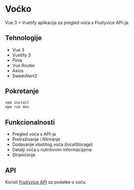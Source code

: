 # Voćko

Vue 3 + Vuetify aplikacija za pregled voća s Fruityvice API-ja.

## Tehnologije

- Vue 3
- Vuetify 3
- Pinia
- Vue Router
- Axios
- SweetAlert2

## Pokretanje

```bash
npm install
npm run dev
```

## Funkcionalnosti

- Pregled voća s API-ja
- Pretraživanje i filtriranje
- Dodavanje vlastitog voća (localStorage)
- Detalji voća s nutritivnim informacijama
- Straničenje

## API

Koristi [Fruityvice API](https://www.fruityvice.com/) za podatke o voću.
